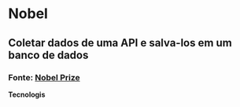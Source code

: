# Nobel
## Coletar dados de uma API e salva-los em um banco de dados

### Fonte: [Nobel Prize]("http://api.nobelprize.org/v1")

**Tecnologis**